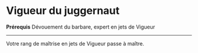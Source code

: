 # Vigueur du juggernaut

<p><strong>Prérequis</strong> Dévouement du barbare, expert en jets de Vigueur</p>
<hr>
<p>Votre rang de maîtrise en jets de Vigueur passe à maître.</p>